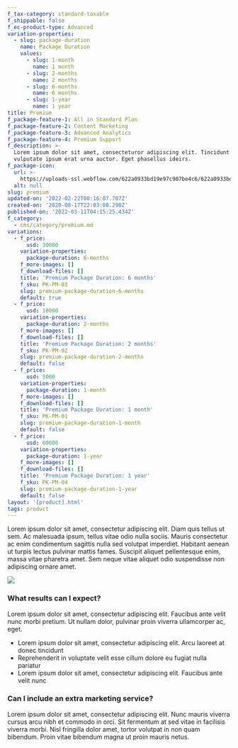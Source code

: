 ```yaml
---
f_tax-category: standard-taxable
f_shippable: false
f_ec-product-type: Advanced
variation-properties:
  - slug: package-duration
    name: Package Duration
    values:
      - slug: 1-month
        name: 1 month
      - slug: 2-months
        name: 2 months
      - slug: 6-months
        name: 6 months
      - slug: 1-year
        name: 1 year
title: Premium
f_package-feature-1: All in Standard Plan
f_package-feature-2: Content Marketing
f_package-feature-3: Advanced Analytics
f_package-feature-4: Premium Support
f_description: >-
  Lorem ipsum dolor sit amet, consecteturor adipiscing elit. Tincidunt donec
  vulputate ipsum erat urna auctor. Eget phasellus ideirs.
f_package-icon:
  url: >-
    https://uploads-ssl.webflow.com/622a0933bd19e97c907be4c6/622a0933bd19e9d0567be639_icon-package-02-growth-template.svg
  alt: null
slug: premium
updated-on: '2022-02-22T00:16:07.707Z'
created-on: '2020-08-17T22:03:08.290Z'
published-on: '2022-03-11T04:15:25.434Z'
f_category:
  - cms/category/premium.md
variations:
  - f_price:
      usd: 30000
    variation-properties:
      package-duration: 6-months
    f_more-images: []
    f_download-files: []
    title: 'Premium Package Duration: 6 months'
    f_sku: PK-PM-03
    slug: premium-package-duration-6-months
    default: true
  - f_price:
      usd: 10000
    variation-properties:
      package-duration: 2-months
    f_more-images: []
    f_download-files: []
    title: 'Premium Package Duration: 2 months'
    f_sku: PK-PM-02
    slug: premium-package-duration-2-months
    default: false
  - f_price:
      usd: 5000
    variation-properties:
      package-duration: 1-month
    f_more-images: []
    f_download-files: []
    title: 'Premium Package Duration: 1 month'
    f_sku: PK-PM-01
    slug: premium-package-duration-1-month
    default: false
  - f_price:
      usd: 60000
    variation-properties:
      package-duration: 1-year
    f_more-images: []
    f_download-files: []
    title: 'Premium Package Duration: 1 year'
    f_sku: PK-PM-04
    slug: premium-package-duration-1-year
    default: false
layout: '[product].html'
tags: product
---
```


Lorem ipsum dolor sit amet, consectetur adipiscing elit. Diam quis tellus ut sem. Ac malesuada ipsum, tellus vitae odio nulla sociis. Mauris consectetur ac enim condimentum sagittis nulla sed volutpat imperdiet. Habitant aenean ut turpis lectus pulvinar mattis fames. Suscipit aliquet pellentesque enim, massa vitae pharetra amet. Sem neque vitae aliquet odio suspendisse non adipiscing ornare amet.

![](https://uploads-ssl.webflow.com/622a0933bd19e97c907be4c6/622a0933bd19e93a967be63a_image-about-package-growth-template.svg)

### What results can I expect?

Lorem ipsum dolor sit amet, consectetur adipiscing elit. Faucibus ante velit nunc morbi pretium. Ut nullam dolor, pulvinar proin viverra ullamcorper ac, eget.

*   Lorem ipsum dolor sit amet, consectetur adipiscing elit. Arcu laoreet at donec tincidunt
*   Reprehenderit in voluptate velit esse cillum dolore eu fugiat nulla pariatur
*   Lorem ipsum dolor sit amet, consectetur adipiscing elit. Faucibus ante velit nunc

### Can I include an extra marketing service?

Lorem ipsum dolor sit amet, consectetur adipiscing elit. Nunc mauris viverra cursus arcu nibh et commodo in orci. Sit fermentum at sed vitae in facilisis viverra morbi. Nisl fringilla dolor amet, tortor volutpat in non quam bibendum. Proin vitae bibendum magna ut proin mauris netus.
